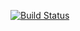 [![Build Status](https://travis-ci.com/UtkucanBykl/6kelimeBackend.svg?branch=master)](https://travis-ci.com/UtkucanBykl/6kelimeBackend)
